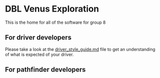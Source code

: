 # DBL Venus Exploration

This is the home for all of the software for group 8

## For driver developers

Please take a look at the [driver_style_guide.md](driver_style_guide.md)
file to get an understanding of what is expected of your driver.

## For pathfinder developers
